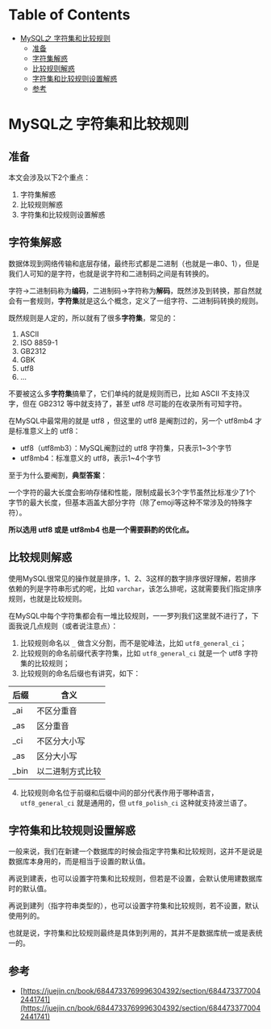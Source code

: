 # Table of Contents

* [MySQL之 字符集和比较规则](#mysql之-字符集和比较规则)
    * [准备](#准备)
    * [字符集解惑](#字符集解惑)
    * [比较规则解惑](#比较规则解惑)
    * [字符集和比较规则设置解惑](#字符集和比较规则设置解惑)
    * [参考](#参考)


# MySQL之 字符集和比较规则

## 准备

本文会涉及以下2个重点：

1. 字符集解惑
2. 比较规则解惑
3. 字符集和比较规则设置解惑

## 字符集解惑

数据体现到网络传输和底层存储，最终形式都是二进制（也就是一串0、1），但是我们人可知的是字符，也就是说字符和二进制码之间是有转换的。

字符->二进制码称为**编码**，二进制码->字符称为**解码**，既然涉及到转换，那自然就会有一套规则，**字符集**就是这么个概念，定义了一组字符、二进制码转换的规则。

既然规则是人定的，所以就有了很多**字符集**，常见的：

1. ASCII
2. ISO 8859-1
3. GB2312
4. GBK
5. utf8
6. ...

不要被这么多**字符集**搞晕了，它们单纯的就是规则而已，比如 ASCII 不支持汉字，但在 GB2312 等中就支持了，甚至 utf8 尽可能的在收录所有可知字符。

在MySQL中最常用的就是 utf8 ，但这里的 utf8 是阉割过的，另一个 utf8mb4 才是标准意义上的 utf8：

- utf8（utf8mb3）：MySQL阉割过的 utf8 字符集，只表示1~3个字节
- utf8mb4：标准意义的 utf8，表示1~4个字节

至于为什么要阉割，**典型答案**：

一个字符的最大长度会影响存储和性能，限制成最长3个字节虽然比标准少了1个字节的最大长度，但基本涵盖大部分字符（除了emoji等这种不常涉及的特殊字符）。

**所以选用 utf8 或是 utf8mb4 也是一个需要斟酌的优化点。**


## 比较规则解惑

使用MySQL很常见的操作就是排序，1、2、3这样的数字排序很好理解，若排序依赖的列是字符串形式的呢，比如 `varchar`，该怎么排呢，这就需要我们指定排序规则，也就是比较规则。

在MySQL中每个字符集都会有一堆比较规则，一一罗列我们这里就不进行了，下面我说几点规则（或者说注意点）：

1. 比较规则命名以 `_` 做含义分割，而不是驼峰法，比如 `utf8_general_ci`；
2. 比较规则的命名前缀代表字符集，比如 `utf8_general_ci` 就是一个 utf8 字符集的比较规则；
3. 比较规则的命名后缀也有讲究，如下：

| 后缀 | 含义 |
| --- | --- |
| _ai | 不区分重音 |
| _as | 区分重音 |
| _ci | 不区分大小写 |
| _as | 区分大小写 |
| _bin | 以二进制方式比较 |

4. 比较规则命名位于前缀和后缀中间的部分代表作用于哪种语言， `utf8_general_ci` 就是通用的，但 `utf8_polish_ci` 这种就支持波兰语了。


## 字符集和比较规则设置解惑

一般来说，我们在新建一个数据库的时候会指定字符集和比较规则，这并不是说是数据库本身用的，而是相当于设置的默认值。

再说到建表，也可以设置字符集和比较规则，但若是不设置，会默认使用建数据库时的默认值。

再说到建列（指字符串类型的），也可以设置字符集和比较规则，若不设置，默认使用列的。

也就是说，字符集和比较规则最终是具体到列用的，其并不是数据库统一或是表统一的。


## 参考

- [https://juejin.cn/book/6844733769996304392/section/6844733770042441741](https://juejin.cn/book/6844733769996304392/section/6844733770042441741)
